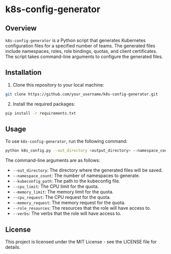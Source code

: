 # k8s-config-generator
## Overview
`k8s-config-generator` is a Python script that generates Kubernetes configuration files for a specified number of teams. The generated files include namespaces, roles, role bindings, quotas, and client certificates. The script takes command-line arguments to configure the generated files.

## Installation
1. Clone this repository to your local machine:
``` bash 
git clone https://github.com/your_username/k8s-config-generator.git
```
2. Install the required packages:
``` bash
pip install -r requirements.txt
```

## Usage
To use `k8s-config-generator`, run the following command:

``` bash
python k8s_config.py --out_directory <output_directory> --namespace_count <number_of_namespaces> --kubeconfig_path <path_to_kubeconfig> --cpu_limit <cpu_limit> --memory_limit <memory_limit> --cpu_request <cpu_request> --memory_request <memory_request> --role_resources <role_resources> --verbs <verbs>
```

The command-line arguments are as follows:

- `--out_directory`: The directory where the generated files will be saved.
- `--namespace_count`: The number of namespaces to generate.
- `--kubeconfig_path`: The path to the kubeconfig file.
- `--cpu_limit`: The CPU limit for the quota.
- `--memory_limit`: The memory limit for the quota.
- `--cpu_request`: The CPU request for the quota.
- `--memory_request`: The memory request for the quota.
- `--role_resources`: The resources that the role will have access to.
- `--verbs`: The verbs that the role will have access to.

## License
This project is licensed under the MIT License - see the LICENSE file for details.
